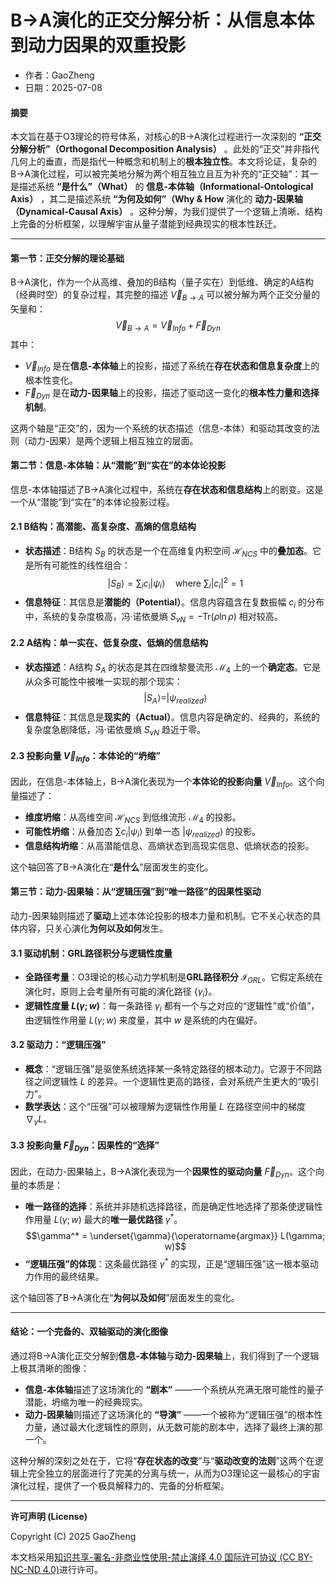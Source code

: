 # **B→A演化的正交分解分析：从信息本体到动力因果的双重投影**

- 作者：GaoZheng
- 日期：2025-07-08

#### **摘要**

本文旨在基于O3理论的符号体系，对核心的B→A演化过程进行一次深刻的 **“正交分解分析”（Orthogonal Decomposition Analysis）** 。此处的“正交”并非指代几何上的垂直，而是指代一种概念和机制上的**根本独立性**。本文将论证，复杂的B→A演化过程，可以被完美地分解为两个相互独立且互为补充的“正交轴”：其一是描述系统 **“是什么”（What）** 的 **信息-本体轴（Informational-Ontological Axis）** ，其二是描述系统 **“为何及如何”（Why & How** 演化的 **动力-因果轴（Dynamical-Causal Axis）** 。这种分解，为我们提供了一个逻辑上清晰、结构上完备的分析框架，以理解宇宙从量子潜能到经典现实的根本性跃迁。

---

#### **第一节：正交分解的理论基础**

B→A演化，作为一个从高维、叠加的B结构（量子实在）到低维、确定的A结构（经典时空）的复杂过程，其完整的描述 $\vec{V}_{B \rightarrow A}$ 可以被分解为两个正交分量的矢量和：
$$\vec{V}_{B \rightarrow A} = \vec{V}_{Info} + \vec{F}_{Dyn}$$
其中：
* $\vec{V}_{Info}$ 是在**信息-本体轴**上的投影，描述了系统在**存在状态和信息复杂度**上的根本性变化。
* $\vec{F}_{Dyn}$ 是在**动力-因果轴**上的投影，描述了驱动这一变化的**根本性力量和选择机制**。

这两个轴是“正交”的，因为一个系统的状态描述（信息-本体）和驱动其改变的法则（动力-因果）是两个逻辑上相互独立的层面。

#### **第二节：信息-本体轴：从“潜能”到“实在”的本体论投影**

信息-本体轴描述了B→A演化过程中，系统在**存在状态和信息结构**上的剧变。这是一个从“潜能”到“实在”的本体论投影过程。

#### **2.1 B结构：高潜能、高复杂度、高熵的信息结构**
* **状态描述**：B结构 $S_B$ 的状态是一个在高维复内积空间 $\mathcal{H}_{NCS}$ 中的**叠加态**。它是所有可能性的线性组合：
    $$|S_B\rangle = \sum_i c_i |\psi_i\rangle \quad \text{where } \sum_i |c_i|^2 = 1$$
* **信息特征**：其信息是**潜能的（Potential）**。信息内容蕴含在复数振幅 $c_i$ 的分布中，系统的复杂度极高，冯·诺依曼熵 $S_{vN} = -\text{Tr}(\rho \ln \rho)$ 相对较高。

#### **2.2 A结构：单一实在、低复杂度、低熵的信息结构**
* **状态描述**：A结构 $S_A$ 的状态是其在四维黎曼流形 $\mathcal{M}_4$ 上的一个**确定态**。它是从众多可能性中被唯一实现的那个现实：
    $$|S_A\rangle = |\psi_{realized}\rangle$$
* **信息特征**：其信息是**现实的（Actual）**。信息内容是确定的、经典的，系统的复杂度急剧降低，冯·诺依曼熵 $S_{vN}$ 趋近于零。

#### **2.3 投影向量 $\vec{V}_{Info}$：本体论的“坍缩”**
因此，在信息-本体轴上，B→A演化表现为一个**本体论的投影向量** $\vec{V}_{Info}$。这个向量描述了：
* **维度坍缩**：从高维空间 $\mathcal{H}_{NCS}$ 到低维流形 $\mathcal{M}_4$ 的投影。
* **可能性坍缩**：从叠加态 $\sum c_i |\psi_i\rangle$ 到单一态 $|\psi_{realized}\rangle$ 的投影。
* **信息结构坍缩**：从高潜能信息、高熵状态到高现实信息、低熵状态的投影。

这个轴回答了B→A演化在“**是什么**”层面发生的变化。

#### **第三节：动力-因果轴：从“逻辑压强”到“唯一路径”的因果性驱动**

动力-因果轴则描述了**驱动**上述本体论投影的根本力量和机制。它不关心状态的具体内容，只关心演化**为何以及如何**发生。

#### **3.1 驱动机制：GRL路径积分与逻辑性度量**
* **全路径考量**：O3理论的核心动力学机制是**GRL路径积分** $\mathcal{I}_{GRL}$。它假定系统在演化时，原则上会考量所有可能的演化路径 $\{\gamma_i\}$。
* **逻辑性度量 $L(\gamma; w)$**：每一条路径 $\gamma_i$ 都有一个与之对应的“逻辑性”或“价值”，由逻辑性作用量 $L(\gamma; w)$ 来度量，其中 $w$ 是系统的内在偏好。

#### **3.2 驱动力：“逻辑压强”**
* **概念**：“逻辑压强”是驱使系统选择某一条特定路径的根本动力。它源于不同路径之间逻辑性 $L$ 的差异。一个逻辑性更高的路径，会对系统产生更大的“吸引力”。
* **数学表达**：这个“压强”可以被理解为逻辑性作用量 $L$ 在路径空间中的梯度 $\nabla_{\gamma} L$。

#### **3.3 投影向量 $\vec{F}_{Dyn}$：因果性的“选择”**
因此，在动力-因果轴上，B→A演化表现为一个**因果性的驱动向量** $\vec{F}_{Dyn}$。这个向量的本质是：
* **唯一路径的选择**：系统并非随机选择路径，而是确定性地选择了那条使逻辑性作用量 $L(\gamma; w)$ 最大的**唯一最优路径** $\gamma^*$。
    $$\gamma^* = \underset{\gamma}{\operatorname{argmax}} L(\gamma; w)$$
* **“逻辑压强”的体现**：这条最优路径 $\gamma^*$ 的实现，正是“逻辑压强”这一根本驱动力作用的最终结果。

这个轴回答了B→A演化在“**为何以及如何**”层面发生的变化。

---

#### **结论：一个完备的、双轴驱动的演化图像**

通过将B→A演化正交分解到**信息-本体轴**与**动力-因果轴**上，我们得到了一个逻辑上极其清晰的图像：

* **信息-本体轴**描述了这场演化的 **“剧本”** ——一个系统从充满无限可能性的量子潜能，坍缩为唯一的经典现实。
* **动力-因果轴**则描述了这场演化的 **“导演”** ——一个被称为“逻辑压强”的根本性力量，通过最大化逻辑性的原则，从无数可能的剧本中，选择了最终上演的那一个。

这种分解的深刻之处在于，它将“**存在状态的改变**”与“**驱动改变的法则**”这两个在逻辑上完全独立的层面进行了完美的分离与统一，从而为O3理论这一最核心的宇宙演化过程，提供了一个极具解释力的、完备的分析框架。

---

**许可声明 (License)**

Copyright (C) 2025 GaoZheng 

本文档采用[知识共享-署名-非商业性使用-禁止演绎 4.0 国际许可协议 (CC BY-NC-ND 4.0)](https://creativecommons.org/licenses/by-nc-nd/4.0/deed.zh-Hans)进行许可。
